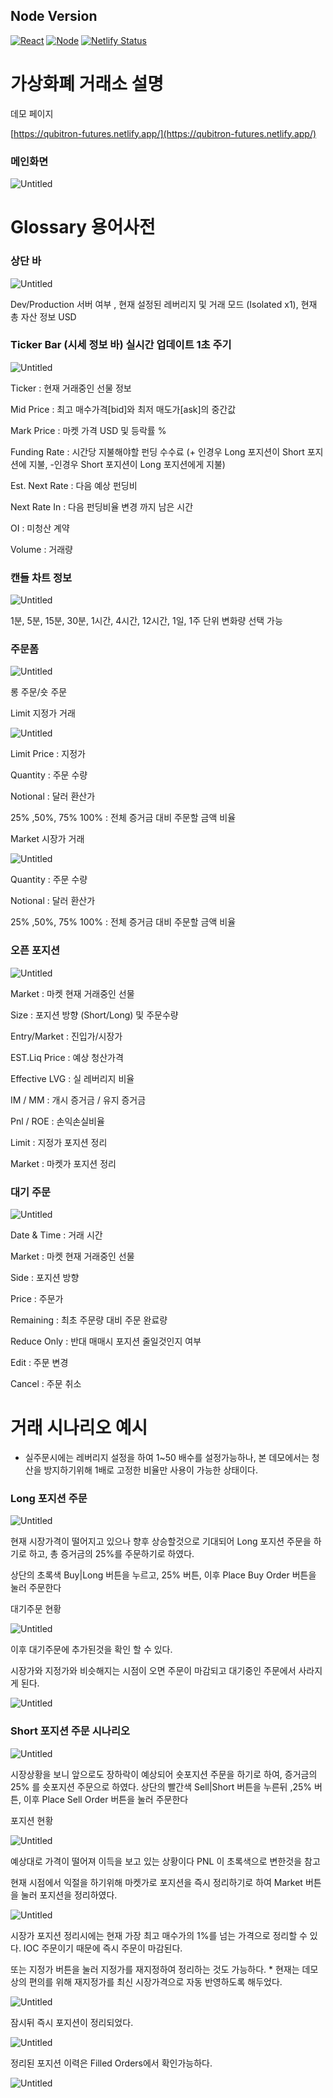 ## Node Version
[![React](https://img.shields.io/badge/-ReactJs-61DAFB?logo=react&logoColor=white&style=for-the-badge)]()
[![Node](https://img.shields.io/badge/-Node.js%2014%20LTS-808080?logo=node.js&colorA=404040&logoColor=66cc33)]()
[![Netlify Status](https://api.netlify.com/api/v1/badges/c91eb2a2-fde3-4fd4-bb15-69de57bb2f3d/deploy-status)](https://qubitron-futures.netlify.app)
</p>

# 가상화폐 거래소 설명

데모 페이지 

[https://qubitron-futures.netlify.app/](https://qubitron-futures.netlify.app/)

### 메인화면

![Untitled](images/Untitled.png)

# Glossary 용어사전

### 상단 바

![Untitled](images/Untitled%201.png)

Dev/Production 서버 여부 , 현재 설정된 레버리지 및 거래 모드 (Isolated x1), 현재 총 자산 정보 USD

### Ticker Bar (시세 정보 바) 실시간 업데이트 1초 주기

![Untitled](images/Untitled%202.png)

Ticker : 현재 거래중인 선물 정보

Mid Price : 최고 매수가격[bid]와 최저 매도가[ask]의 중간값

Mark Price : 마켓 가격 USD 및 등락률 %

Funding Rate : 시간당 지불해야할 펀딩 수수료 (+ 인경우 Long 포지션이 Short 포지션에 지불, -인경우 Short 포지션이 Long 포지션에게 지불)

Est. Next Rate : 다음 예상 펀딩비

Next Rate In : 다음 펀딩비율 변경 까지 남은 시간

OI : 미청산 계약

Volume : 거래량

### 캔들 차트 정보

![Untitled](images/Untitled%203.png)

1분, 5분, 15분, 30분, 1시간, 4시간, 12시간, 1일, 1주 단위 변화량 선택 가능

### 주문폼

![Untitled](images/Untitled%204.png)

롱 주문/숏 주문

Limit 지정가 거래

![Untitled](images/Untitled%205.png)

Limit Price : 지정가 

Quantity : 주문 수량

Notional : 달러 환산가

25% ,50%, 75% 100% : 전체 증거금 대비 주문할 금액 비율

Market 시장가 거래

![Untitled](images/Untitled%206.png)

Quantity : 주문 수량

Notional : 달러 환산가

25% ,50%, 75% 100% : 전체 증거금 대비 주문할 금액 비율

### 오픈 포지션

![Untitled](images/Untitled%207.png)

Market : 마켓 현재 거래중인 선물

Size : 포지션 방향 (Short/Long) 및 주문수량

Entry/Market : 진입가/시장가

EST.Liq Price : 예상 청산가격

Effective LVG : 실 레버리지 비율

IM / MM : 개시 증거금 / 유지 증거금

Pnl / ROE : 손익손실비율

Limit : 지정가 포지션 정리

Market : 마켓가 포지션 정리

### 대기 주문

![Untitled](images/Untitled%208.png)

Date & Time : 거래 시간

Market : 마켓 현재 거래중인 선물

Side : 포지션 방향 

Price : 주문가

Remaining : 최초 주문량 대비 주문 완료량

Reduce Only : 반대 매매시 포지션 줄일것인지 여부

Edit : 주문 변경

Cancel : 주문 취소

# 거래 시나리오 예시

* 실주문시에는 레버리지 설정을 하여 1~50 배수를 설정가능하나, 본 데모에서는 청산을 방지하기위해 1배로 고정한 비율만 사용이 가능한 상태이다.

### Long 포지션 주문

![Untitled](images/Untitled%209.png)

현재 시장가격이 떨어지고 있으나 향후 상승할것으로 기대되어 Long 포지션 주문을 하기로 하고, 총 증거금의 25%를 주문하기로 하였다. 

상단의 초록색 Buy|Long  버튼을 누르고, 25% 버튼, 이후 Place Buy Order 버튼을 눌러 주문한다

대기주문 현황

![Untitled](images/Untitled%2010.png)

이후 대기주문에 추가된것을 확인 할 수 있다.

시장가와 지정가와 비슷해지는 시점이 오면 주문이 마감되고 대기중인 주문에서 사라지게 된다.

![Untitled](images/Untitled%2011.png)

### Short 포지션 주문 시나리오

![Untitled](images/Untitled%2012.png)

시장상황을 보니 앞으로도 장하락이 예상되어 숏포지션 주문을 하기로 하여, 증거금의 25% 를 숏포지션 주문으로 하였다. 상단의 빨간색 Sell|Short 버튼을 누른뒤 ,25% 버튼, 이후 Place Sell Order 버튼을 눌러 주문한다

포지션 현황

![Untitled](images/Untitled%2013.png)

예상대로 가격이 떨어져 이득을 보고 있는 상황이다 PNL 이 초록색으로 변한것을 참고

현재 시점에서 익절을 하기위해 마켓가로 포지션을 즉시 정리하기로 하여 Market 버튼을 눌러 포지션을 정리하였다. 

![Untitled](images/Untitled%2014.png)

시장가 포지션 정리시에는 현재 가장 최고 매수가의 1%를 넘는 가격으로 정리할 수 있다. IOC 주문이기 때문에 즉시 주문이 마감된다.

또는 지정가 버튼을 눌러 지정가를 재지정하여 정리하는 것도 가능하다. * 현재는 데모상의 편의를 위해 재지정가를 최신 시장가격으로 자동 반영하도록 해두었다. 

![Untitled](images/Untitled%2015.png)

잠시뒤 즉시 포지션이 정리되었다.

![Untitled](images/Untitled%2016.png)

정리된 포지션 이력은 Filled Orders에서 확인가능하다.

![Untitled](images/Untitled%2017.png)

